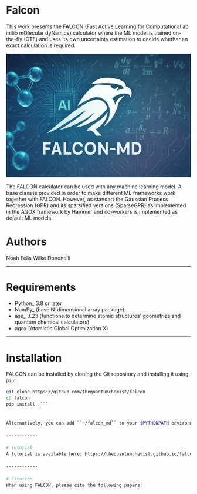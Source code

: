 # Falcon
This work presents the FALCON (Fast Active Learning for Computational ab initio mOlecular dyNamics) calculator where the ML model is trained on-the-fly (OTF) and uses its own uncertainty estimation to decide whether an exact calculation is required. 

![Alt text](FALCON_MD.png?raw=true "FALCON")

The FALCON calculator can be used with any machine learning model. A base class is provided in order to make different ML frameworks work together with FALCON.
However, as standart the Gaussian Process Regression (GPR) and its sparsified versions (SparseGPR) as implemented in the AGOX framework by Hammer and co-workers is implemented as default ML models.


# Authors
Noah Felis
Wilke Dononelli

------------

# Requirements
* Python_ 3.8 or later
* NumPy_ (base N-dimensional array package)
* ase_ 3.23 (functions to determine atomic structures' geometries and quantum chemical calculators)
* agox (Atomistic Global Optimization X)

------------

# Installation
FALCON can be installed by cloning the Git repository and installing it using `pip`:

```bash
git clone https://github.com/thequantumchemist/falcon
cd falcon
pip install .```


Alternatively, you can add ``~/falcon_md`` to your $PYTHONPATH environment variable after cloning the repository.

------------

# Tutorial
A tutorial is available here: https://thequantumchemist.github.io/falcon/

------------

# Citation
When using FALCON, please cite the following papers:
